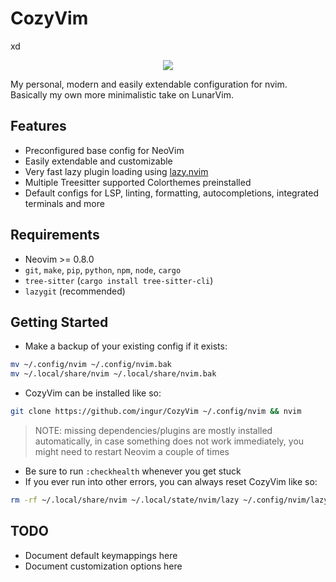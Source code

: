 # CozyVim
xd
<p align="center">
  <img src="https://user-images.githubusercontent.com/45173070/212475520-0b73fb92-4f87-479d-8abf-a6f80f19b9d5.png" />
</p>

My personal, modern and easily extendable configuration for nvim. Basically my own more minimalistic take on LunarVim.

## Features

- Preconfigured base config for NeoVim
- Easily extendable and customizable
- Very fast lazy plugin loading using [lazy.nvim](https://github.com/folke/lazy.nvim)
- Multiple Treesitter supported Colorthemes preinstalled
- Default configs for LSP, linting, formatting, autocompletions, integrated terminals and more

## Requirements

- Neovim >= 0.8.0
- `git`, `make`, `pip`, `python`, `npm`, `node`, `cargo`
- `tree-sitter` (`cargo install tree-sitter-cli`)
- `lazygit` (recommended)

## Getting Started

- Make a backup of your existing config if it exists:
```bash
mv ~/.config/nvim ~/.config/nvim.bak
mv ~/.local/share/nvim ~/.local/share/nvim.bak
```
- CozyVim can be installed like so:
```bash
git clone https://github.com/ingur/CozyVim ~/.config/nvim && nvim
```
> NOTE: missing dependencies/plugins are mostly installed automatically, in case something does not work immediately, you might need to restart Neovim a couple of times

- Be sure to run `:checkhealth` whenever you get stuck
- If you ever run into other errors, you can always reset CozyVim like so:
```bash
rm -rf ~/.local/share/nvim ~/.local/state/nvim/lazy ~/.config/nvim/lazy-lock.json
```

## TODO
- Document default keymappings here
- Document customization options here
